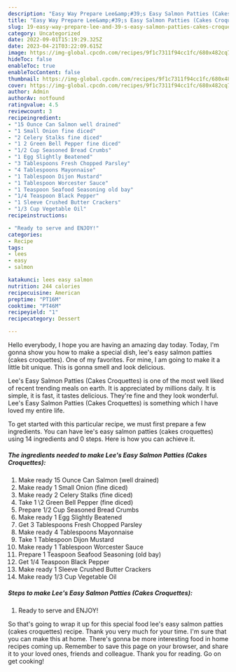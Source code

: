 ```yaml
---
description: "Easy Way Prepare Lee&amp;#39;s Easy Salmon Patties (Cakes Croquettes) yang Delicious}"
title: "Easy Way Prepare Lee&amp;#39;s Easy Salmon Patties (Cakes Croquettes) yang Delicious}"
slug: 19-easy-way-prepare-lee-and-39-s-easy-salmon-patties-cakes-croquettes-yang-delicious
category: Uncategorized
date: 2022-09-01T15:19:29.325Z
date: 2023-04-21T03:22:09.615Z
image: https://img-global.cpcdn.com/recipes/9f1c7311f94cc1fc/680x482cq70/lees-easy-salmon-patties-cakes-croquettes-recipe-main-photo.jpg
hideToc: false
enableToc: true
enableTocContent: false
thumbnail: https://img-global.cpcdn.com/recipes/9f1c7311f94cc1fc/680x482cq70/lees-easy-salmon-patties-cakes-croquettes-recipe-main-photo.jpg
cover: https://img-global.cpcdn.com/recipes/9f1c7311f94cc1fc/680x482cq70/lees-easy-salmon-patties-cakes-croquettes-recipe-main-photo.jpg
author: Admin
authorAv: notfound
ratingvalue: 4.5
reviewcount: 3
recipeingredient:
- "15 Ounce Can Salmon well drained"
- "1 Small Onion fine diced"
- "2 Celery Stalks fine diced"
- "1 2 Green Bell Pepper fine diced"
- "1/2 Cup Seasoned Bread Crumbs"
- "1 Egg Slightly Beatened"
- "3 Tablespoons Fresh Chopped Parsley"
- "4 Tablespoons Mayonnaise"
- "1 Tablespoon Dijon Mustard"
- "1 Tablespoon Worcester Sauce"
- "1 Teaspoon Seafood Seasoning old bay"
- "1/4 Teaspoon Black Pepper"
- "1 Sleeve Crushed Butter Crackers"
- "1/3 Cup Vegetable Oil"
recipeinstructions:

- "Ready to serve and ENJOY!"
categories:
- Recipe
tags:
- lees
- easy
- salmon

katakunci: lees easy salmon 
nutrition: 244 calories
recipecuisine: American
preptime: "PT16M"
cooktime: "PT46M"
recipeyield: "1"
recipecategory: Dessert

---
```



Hello everybody, I hope you are having an amazing day today. Today, I'm gonna show you how to make a special dish, lee&#39;s easy salmon patties (cakes croquettes). One of my favorites. For mine, I am going to make it a little bit unique. This is gonna smell and look delicious.

Lee&#39;s Easy Salmon Patties (Cakes Croquettes) is one of the most well liked of recent trending meals on earth. It is appreciated by millions daily. It is simple, it is fast, it tastes delicious. They're fine and they look wonderful. Lee&#39;s Easy Salmon Patties (Cakes Croquettes) is something which I have loved my entire life.




To get started with this particular recipe, we must first prepare a few ingredients. You can have lee&#39;s easy salmon patties (cakes croquettes) using 14 ingredients and 0 steps. Here is how you can achieve it.

<!--inarticleads1-->

##### The ingredients needed to make Lee&#39;s Easy Salmon Patties (Cakes Croquettes):

1. Make ready 15 Ounce Can Salmon (well drained)
1. Make ready 1 Small Onion (fine diced)
1. Make ready 2 Celery Stalks (fine diced)
1. Take 1 \2 Green Bell Pepper (fine diced)
1. Prepare 1/2 Cup Seasoned Bread Crumbs
1. Make ready 1 Egg Slightly Beatened
1. Get 3 Tablespoons Fresh Chopped Parsley
1. Make ready 4 Tablespoons Mayonnaise
1. Take 1 Tablespoon Dijon Mustard
1. Make ready 1 Tablespoon Worcester Sauce
1. Prepare 1 Teaspoon Seafood Seasoning (old bay)
1. Get 1/4 Teaspoon Black Pepper
1. Make ready 1 Sleeve Crushed Butter Crackers
1. Make ready 1/3 Cup Vegetable Oil




<!--inarticleads2-->

##### Steps to make Lee&#39;s Easy Salmon Patties (Cakes Croquettes):


1. Ready to serve and ENJOY!



So that's going to wrap it up for this special food lee&#39;s easy salmon patties (cakes croquettes) recipe. Thank you very much for your time. I'm sure that you can make this at home. There's gonna be more interesting food in home recipes coming up. Remember to save this page on your browser, and share it to your loved ones, friends and colleague. Thank you for reading. Go on get cooking!
